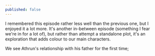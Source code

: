 ```yaml
---
published: false
---
```


I remembered this episode rather less well than the previous one, but I enjoyed it a lot more. It's another in-between episode (something I fear we're in for a lot of), but rather than attempt a standalone plot, it's an exploration that adds colour to our main characters.

We see Athrun's relationship with his father for the first time; 
